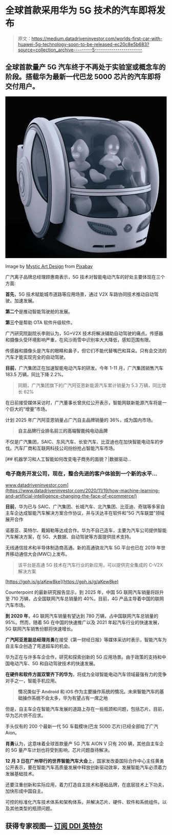 # 全球首款采用华为 5G 技术的汽车即将发布

> 原文：<https://medium.datadriveninvestor.com/worlds-first-car-with-huawei-5g-technology-soon-to-be-released-ec20c8e5b683?source=collection_archive---------5----------------------->

## 全球首款量产 5G 汽车终于不再处于实验室或概念车的阶段。搭载华为最新一代巴龙 5000 芯片的汽车即将交付用户。

![](img/526826ce40fc0f12766b0a5478f51370.png)

Image by [Mystic Art Design](https://pixabay.com/users/mysticsartdesign-322497/?utm_source=link-attribution&utm_medium=referral&utm_campaign=image&utm_content=2676510) from [Pixabay](https://pixabay.com/?utm_source=link-attribution&utm_medium=referral&utm_campaign=image&utm_content=2676510)

广汽离子品牌总经理顾惠南表示，5G 技术对智能电动汽车的好处主要体现在三个方面:

**首先**，5G 技术赋能城市道路等应用场景，通过 V2X 车路协同技术推动自动驾驶。加速发展。

**第二个**是推动智能驾驶舱的发展。

**第三个**是帮助 OTA 软件升级软件。

广汽研究院副院长李刚认为，5G+V2X 技术将解决辅助自动驾驶的痛点。传感器和摄像头受环境影响严重，在风沙雨雪中识别率大大降低，感知范围有限。

传感器和摄像头是汽车的眼睛和鼻子，但它们不能代替嘴巴和耳朵。只有会交流的汽车才能实现完全的自动驾驶。

**目前**，广汽集团正在加速智能电动汽车的研发。今年 1-11 月，广汽集团销售汽车 183.5 万辆，同比下降 2.2%。

> 同期，广汽集团旗下的广汽阿亚恩新能源汽车累计销量为 5.3 万辆，同比增长 62%

在日前接受媒体采访时，广汽董事长曾庆红公开表示，智能网联新能源汽车将是一个巨大的“增量”市场。

计划 2025 年广汽阿亚恩销量占广汽自主品牌销量的 36%，成为国内市场。

> **自主品牌行业排名前三的高端智能纯电动品牌**

不仅是广汽集团，SAIC、东风汽车、长安汽车、比亚迪也在加快智能电动车的步伐。汽车厂商和互联网科技公司纷纷抢占智能汽车市场。

[](https://www.datadriveninvestor.com/2020/11/19/how-machine-learning-and-artificial-intelligence-changing-the-face-of-ecommerce/) [## 机器学习和人工智能如何改变电子商务的面貌？|数据驱动…

### 电子商务开发公司，现在，整合先进的客户体验到一个新的水平…

www.datadriveninvestor.com](https://www.datadriveninvestor.com/2020/11/19/how-machine-learning-and-artificial-intelligence-changing-the-face-of-ecommerce/) 

**目前**，华为已与 SAIC、广汽集团、长城汽车、北汽集团、比亚迪、奇瑞等多家自主车企达成智能汽车解决方案合作协议，并与沃达丰在软件和“5G 汽车联盟”领域展开合作

诺基亚、英特尔、戴姆勒等达成合作。华为不自己造车，主要为汽车公司提供智能汽车解决方案，在 5G、大数据、自动驾驶等方面提供技术支持。

无线通信技术和半导体制造商高通。新的高通骁龙汽车 5G 平台也已在 2019 年世界移动通信大会(MWC)上发布。

> 该平台是高通 5G 技术在汽车行业的新应用，可以提供完全集成的 C-V2X 解决方案

[https://gph.is/g/aKew8ke](https://gph.is/g/aKew8ke)

Counterpoint 的最新研究报告显示，到 2025 年，中国 5G 联网汽车销量将跃升至 710 万辆，占全国联网汽车总销量的 40%。目前，4G 产品主导着中国的联网汽车市场。

**到 2020 年**，4G 联网汽车销量有望达到 780 万辆，占中国联网汽车总销量的 95%。然而，随着 5G 在中国的快速推广以及 2021 年起汽车行业的快速发展，5G 联网汽车销售份额将快速增长。

**广汽阿亚恩副总经理肖勇**在接受《第一财经日报》等媒体采访时表示，智能汽车为自主车企创造了弯道超车的机会。

华为正在与许多车企合作，研究和探索创新的 5G 应用场景。由于政策的支持和中国电动汽车、5G 和自动驾驶技术的快速发展。

**在硬件和软件方面双管齐下的华为**，将成为全球智能电动汽车领域最强有力的竞争对手之一，智能手机应用。

> **情况类似于 Android 和 iOS 作为主要操作系统的情况。未来智能汽车的基础操作系统不会太多，华为有望占有一席之地**

但是，自主车企在智能汽车发展的道路上存在一些瓶颈和问题，包括芯片。目前，华为芯片供不应求。

手头仅有的 200 个最新一代 5G 车载模块(巴龙 5000 芯片)已经全部给了广汽 Aion。

**肖勇**认为，这意味着全球首款量产 5G 汽车 AION V 只有 200 辆，其他自主车企的 5G 量产车计划也将受到影响，芯片问题亟待解决。

**12 月 3 日在广州举行的世界智能汽车大会**上，国家发改委国际合作中心主任黄勇公开表示，要在智能汽车高质量发展中释放创新驱动效率，发展智能汽车必须着力发展基础技术。

还要注重创新和实际应用，着力打造自主技术和基础品牌，在底层技术上下功夫，加快形成中国自主。

可控的标准化汽车技术体系和架构体系，并解决芯片、硬件、软件和系统组件。以及其他类型的瓶颈问题。

## 获得专家视图— [订阅 DDI 英特尔](https://datadriveninvestor.com/ddi-intel)